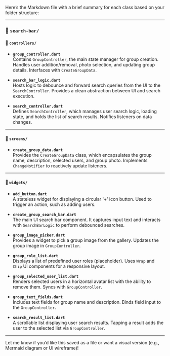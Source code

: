 Here’s the Markdown file with a brief summary for each class based on your folder structure:

---

### 📁 `search-bar/`  
#### 📂 `controllers/`

- **`group_controller.dart`**  
  Contains `GroupController`, the main state manager for group creation. Handles user addition/removal, photo selection, and updating group details. Interfaces with `CreateGroupData`.

- **`search_bar_logic.dart`**  
  Hosts logic to debounce and forward search queries from the UI to the `SearchController`. Provides a clean abstraction between UI and search execution.

- **`search_controller.dart`**  
  Defines `SearchController`, which manages user search logic, loading state, and holds the list of search results. Notifies listeners on data changes.

---

#### 📂 `screens/`

- **`create_group_data.dart`**  
  Provides the `CreateGroupData` class, which encapsulates the group name, description, selected users, and group photo. Implements `ChangeNotifier` to reactively update listeners.

---

#### 📂 `widgets/`

- **`add_button.dart`**  
  A stateless widget for displaying a circular '+' icon button. Used to trigger an action, such as adding users.

- **`create_group_search_bar.dart`**  
  The main UI search bar component. It captures input text and interacts with `SearchBarLogic` to perform debounced searches.

- **`group_image_picker.dart`**  
  Provides a widget to pick a group image from the gallery. Updates the group image in `GroupController`.

- **`group_role_list.dart`**  
  Displays a list of predefined user roles (placeholder). Uses `Wrap` and `Chip` UI components for a responsive layout.

- **`group_selected_user_list.dart`**  
  Renders selected users in a horizontal avatar list with the ability to remove them. Syncs with `GroupController`.

- **`group_text_fields.dart`**  
  Includes text fields for group name and description. Binds field input to the `GroupController`.

- **`search_result_list.dart`**  
  A scrollable list displaying user search results. Tapping a result adds the user to the selected list via `GroupController`.

---

Let me know if you’d like this saved as a file or want a visual version (e.g., Mermaid diagram or UI wireframe)!